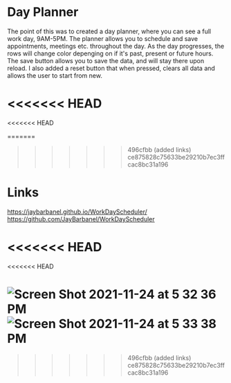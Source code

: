# Day Planner 

The point of this was to created a day planner, where you can see a full work day, 9AM-5PM.  The planner allows you to schedule and save appointments, meetings etc. throughout the day.  As the day progresses, the rows will change color depenging on if it's past, present or future hours.  The save button allows you to save the data, and will stay there upon reload.  I also added a reset button that when pressed, clears all data and allows the user to start from new.  

<<<<<<< HEAD
=======
<<<<<<< HEAD

=======
>>>>>>> 496cfbb (added links)
>>>>>>> ce875828c75633be29210b7ec3ffcac8bc31a196
# Links 

https://jaybarbanel.github.io/WorkDayScheduler/
https://github.com/JayBarbanel/WorkDayScheduler


<<<<<<< HEAD
=======
<<<<<<< HEAD

![Screen Shot 2021-11-24 at 5 32 36 PM](https://user-images.githubusercontent.com/89555843/143350071-5ea86427-20ce-436d-8af6-62f311f2b9eb.png)
![Screen Shot 2021-11-24 at 5 33 38 PM](https://user-images.githubusercontent.com/89555843/143350092-910fdbfb-69b0-4d8f-9b5b-c9f9a507ef63.png)
=======
>>>>>>> 496cfbb (added links)
>>>>>>> ce875828c75633be29210b7ec3ffcac8bc31a196
